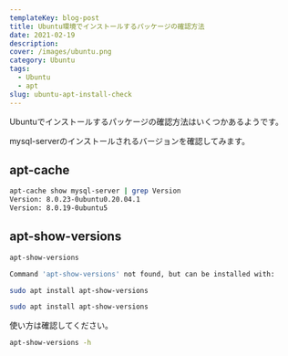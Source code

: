 ```yaml
---
templateKey: blog-post
title: Ubuntu環境でインストールするパッケージの確認方法
date: 2021-02-19
description:
cover: /images/ubuntu.png
category: Ubuntu
tags:
  - Ubuntu
  - apt
slug: ubuntu-apt-install-check
---
```


Ubuntuでインストールするパッケージの確認方法はいくつかあるようです。

mysql-serverのインストールされるバージョンを確認してみます。

## apt-cache

```bash
apt-cache show mysql-server | grep Version
Version: 8.0.23-0ubuntu0.20.04.1
Version: 8.0.19-0ubuntu5
```

## apt-show-versions

```bash
apt-show-versions

Command 'apt-show-versions' not found, but can be installed with:

sudo apt install apt-show-versions
```

```bash
sudo apt install apt-show-versions
```

使い方は確認してください。

```bash
apt-show-versions -h
```
